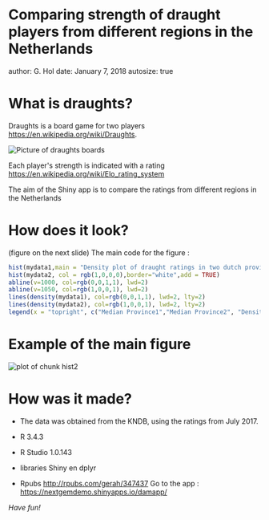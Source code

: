 Comparing strength of draught players from different regions in the Netherlands
============================================================
author: G. Hol
date: January 7, 2018
autosize: true

What is draughts?
============================================================
Draughts is a board game for two players <https://en.wikipedia.org/wiki/Draughts>.

![Picture of draughts boards](dambord.png)

Each player's strength is indicated with a rating <https://en.wikipedia.org/wiki/Elo_rating_system>

The aim of the Shiny app is to compare the ratings from different regions in the Netherlands

How does it look? 
========================================================
(figure on the next slide) 
The main code for the figure :


```r
hist(mydata1,main = "Density plot of draught ratings in two dutch provinces", xlab = "Ratings", freq = FALSE,col = rgb(0,0,1,0),border="white",prob = TRUE)
hist(mydata2, col = rgb(1,0,0,0),border="white",add = TRUE)
abline(v=1000, col=rgb(0,0,1,1), lwd=2)
abline(v=1050, col=rgb(1,0,0,1), lwd=2)
lines(density(mydata1), col=rgb(0,0,1,1), lwd=2, lty=2)
lines(density(mydata2), col=rgb(1,0,0,1), lwd=2, lty=2)
legend(x = "topright", c("Median Province1","Median Province2", "Density Province1", "Density Province2"), col = c(rgb(0,0,1,1), rgb(1,0,0,1),rgb(0,0,1,1), rgb(1,0,0,1)),lwd = c(2, 2, 2,2), lty=c(1,1,2,2), bty = "n")
```


Example of the main figure
========================================================

![plot of chunk hist2](mypitch-figure/hist2-1.png)

How was it made?
========================================================

- The data was obtained from the KNDB, using the ratings from July 2017.

- R 3.4.3
- R Studio 1.0.143 
- libraries Shiny en dplyr
- Rpubs <http://rpubs.com/gerah/347437>
Go to the app : <https://nextgemdemo.shinyapps.io/damapp/>

*Have fun!*

